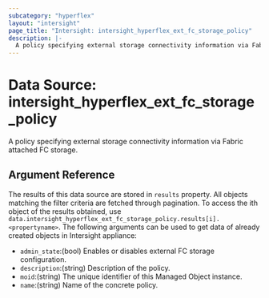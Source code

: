 ```yaml
---
subcategory: "hyperflex"
layout: "intersight"
page_title: "Intersight: intersight_hyperflex_ext_fc_storage_policy"
description: |-
  A policy specifying external storage connectivity information via Fabric attached FC storage.
---
```


# Data Source: intersight_hyperflex_ext_fc_storage_policy
A policy specifying external storage connectivity information via Fabric attached FC storage.
## Argument Reference
The results of this data source are stored in `results` property.
All objects matching the filter criteria are fetched through pagination.
To access the ith object of the results obtained, use `data.intersight_hyperflex_ext_fc_storage_policy.results[i].<propertyname>`.
The following arguments can be used to get data of already created objects in Intersight appliance:
* `admin_state`:(bool) Enables or disables external FC storage configuration. 
* `description`:(string) Description of the policy. 
* `moid`:(string) The unique identifier of this Managed Object instance. 
* `name`:(string) Name of the concrete policy. 
 